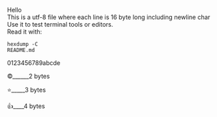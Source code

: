 Hello          
This is a utf-8
file where each
line is 16 byte
long including 
newline char   
Use it to test 
terminal tools 
or editors.    
Read it with:  
```            
hexdump -C     
README.md      
```            
               
0123456789abcde
               
©______2 bytes
               
⭐_____3 bytes
               
👍____4 bytes
               
